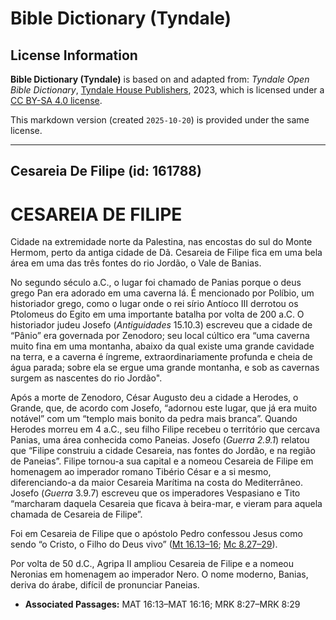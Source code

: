 # Bible Dictionary (Tyndale)

## License Information

**Bible Dictionary (Tyndale)** is based on and adapted from: _Tyndale Open Bible Dictionary_, [Tyndale House Publishers](https://tyndaleopenresources.com/), 2023, which is licensed under a [CC BY-SA 4.0 license](https://creativecommons.org/licenses/by-sa/4.0/legalcode.en).

This markdown version (created `2025-10-20`) is provided under the same license.



--------------------------------

## Cesareia De Filipe (id: 161788)

CESAREIA DE FILIPE
==================

Cidade na extremidade norte da Palestina, nas encostas do sul do Monte Hermom, perto da antiga cidade de Dã. Cesareia de Filipe fica em uma bela área em uma das três fontes do rio Jordão, o Vale de Banias.

No segundo século a.C., o lugar foi chamado de Panias porque o deus grego Pan era adorado em uma caverna lá. É mencionado por Políbio, um historiador grego, como o lugar onde o rei sírio Antíoco III derrotou os Ptolomeus do Egito em uma importante batalha por volta de 200 a.C. O historiador judeu Josefo (*Antiguidades* 15\.10\.3\) escreveu que a cidade de “Pânio” era governada por Zenodoro; seu local cúltico era “uma caverna muito fina em uma montanha, abaixo da qual existe uma grande cavidade na terra, e a caverna é íngreme, extraordinariamente profunda e cheia de água parada; sobre ela se ergue uma grande montanha, e sob as cavernas surgem as nascentes do rio Jordão".

Após a morte de Zenodoro, César Augusto deu a cidade a Herodes, o Grande, que, de acordo com Josefo, “adornou este lugar, que já era muito notável” com um “templo mais bonito da pedra mais branca”. Quando Herodes morreu em 4 a.C., seu filho Filipe recebeu o território que cercava Panias, uma área conhecida como Paneias. Josefo (*Guerra 2\.9\.1*) relatou que “Filipe construiu a cidade Cesareia, nas fontes do Jordão, e na região de Paneias”. Filipe tornou\-a sua capital e a nomeou Cesareia de Filipe em homenagem ao imperador romano Tibério César e a si mesmo, diferenciando\-a da maior Cesareia Marítima na costa do Mediterrâneo. Josefo (*Guerra* 3\.9\.7\) escreveu que os imperadores Vespasiano e Tito “marcharam daquela Cesareia que ficava à beira\-mar, e vieram para aquela chamada de Cesareia de Filipe”.

Foi em Cesareia de Filipe que o apóstolo Pedro confessou Jesus como sendo “o Cristo, o Filho do Deus vivo” ([Mt 16\.13–16](https://ref.ly/Matt16:13-Matt16:16); [Mc 8\.27–29](https://ref.ly/Mark8:27-Mark8:29)).

Por volta de 50 d.C., Agripa II ampliou Cesareia de Filipe e a nomeou Neronias em homenagem ao imperador Nero. O nome moderno, Banias, deriva do árabe, difícil de pronunciar Paneias.

* **Associated Passages:** MAT 16:13–MAT 16:16; MRK 8:27–MRK 8:29

